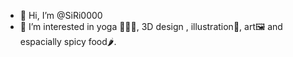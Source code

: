 - 👋 Hi, I’m @SiRi0000
- 👀 I’m interested in yoga 🧘🏻‍♀️, 3D design , illustration🎨, art🖼 and espacially spicy food🌶.


<!---
SiRi0000/SiRi0000 is a ✨ special ✨ repository because its `README.md` (this file) appears on your GitHub profile.
You can click the Preview link to take a look at your changes.
--->
